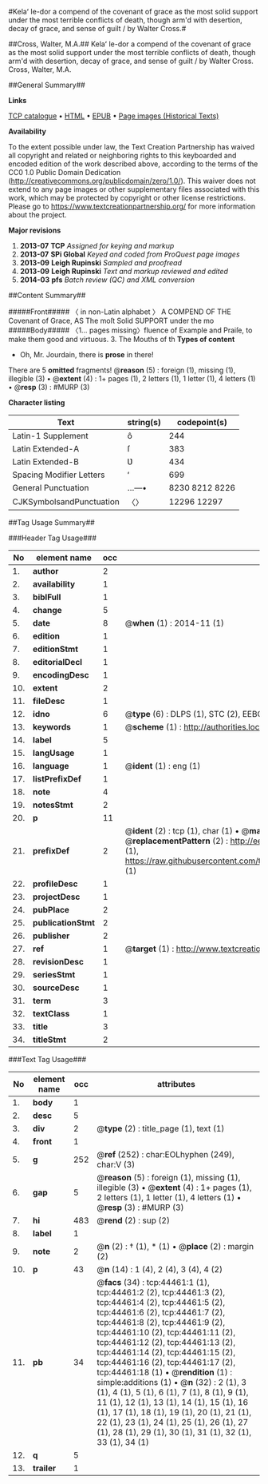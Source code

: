 #Kelaʻ le-dor a compend of the covenant of grace as the most solid support under the most terrible conflicts of death, though arm'd with desertion, decay of grace, and sense of guilt / by Walter Cross.#

##Cross, Walter, M.A.##
Kelaʻ le-dor a compend of the covenant of grace as the most solid support under the most terrible conflicts of death, though arm'd with desertion, decay of grace, and sense of guilt / by Walter Cross.
Cross, Walter, M.A.

##General Summary##

**Links**

[TCP catalogue](http://www.ota.ox.ac.uk/tcp/)  • 
[HTML](http://tei.it.ox.ac.uk/tcp/Texts-HTML/free/A35/A35172.html)  • 
[EPUB](http://tei.it.ox.ac.uk/tcp/Texts-EPUB/free/A35/A35172.epub) • 
[Page images (Historical Texts)](https://historicaltexts.jisc.ac.uk/eebo-09989131e)

**Availability**

To the extent possible under law, the Text Creation Partnership has waived all copyright and related or neighboring rights to this keyboarded and encoded edition of the work described above, according to the terms of the CC0 1.0 Public Domain Dedication (http://creativecommons.org/publicdomain/zero/1.0/). This waiver does not extend to any page images or other supplementary files associated with this work, which may be protected by copyright or other license restrictions. Please go to https://www.textcreationpartnership.org/ for more information about the project.

**Major revisions**

1. __2013-07__ __TCP__ *Assigned for keying and markup*
1. __2013-07__ __SPi Global__ *Keyed and coded from ProQuest page images*
1. __2013-09__ __Leigh Rupinski__ *Sampled and proofread*
1. __2013-09__ __Leigh Rupinski__ *Text and markup reviewed and edited*
1. __2014-03__ __pfs__ *Batch review (QC) and XML conversion*

##Content Summary##

#####Front#####
〈 in non-Latin alphabet 〉 A COMPEND OF THE Covenant of Grace, AS The moſt Solid SUPPORT under the mo
#####Body#####
〈1… pages missing〉fluence of Example and Praiſe, to make them good and virtuous. 3. The Mouths of th
**Types of content**

  * Oh, Mr. Jourdain, there is **prose** in there!

There are 5 **omitted** fragments! 
 @__reason__ (5) : foreign (1), missing (1), illegible (3)  •  @__extent__ (4) : 1+ pages (1), 2 letters (1), 1 letter (1), 4 letters (1)  •  @__resp__ (3) : #MURP (3)

**Character listing**


|Text|string(s)|codepoint(s)|
|---|---|---|
|Latin-1 Supplement|ô|244|
|Latin Extended-A|ſ|383|
|Latin Extended-B|Ʋ|434|
|Spacing             Modifier Letters|ʻ|699|
|General Punctuation|…—•|8230 8212 8226|
|CJKSymbolsandPunctuation|〈〉|12296 12297|

##Tag Usage Summary##

###Header Tag Usage###

|No|element name|occ|attributes|
|---|---|---|---|
|1.|__author__|2||
|2.|__availability__|1||
|3.|__biblFull__|1||
|4.|__change__|5||
|5.|__date__|8| @__when__ (1) : 2014-11 (1)|
|6.|__edition__|1||
|7.|__editionStmt__|1||
|8.|__editorialDecl__|1||
|9.|__encodingDesc__|1||
|10.|__extent__|2||
|11.|__fileDesc__|1||
|12.|__idno__|6| @__type__ (6) : DLPS (1), STC (2), EEBO-CITATION (1), OCLC (1), VID (1)|
|13.|__keywords__|1| @__scheme__ (1) : http://authorities.loc.gov/ (1)|
|14.|__label__|5||
|15.|__langUsage__|1||
|16.|__language__|1| @__ident__ (1) : eng (1)|
|17.|__listPrefixDef__|1||
|18.|__note__|4||
|19.|__notesStmt__|2||
|20.|__p__|11||
|21.|__prefixDef__|2| @__ident__ (2) : tcp (1), char (1)  •  @__matchPattern__ (2) : ([0-9\-]+):([0-9IVX]+) (1), (.+) (1)  •  @__replacementPattern__ (2) : http://eebo.chadwyck.com/downloadtiff?vid=$1&page=$2 (1), https://raw.githubusercontent.com/textcreationpartnership/Texts/master/tcpchars.xml#$1 (1)|
|22.|__profileDesc__|1||
|23.|__projectDesc__|1||
|24.|__pubPlace__|2||
|25.|__publicationStmt__|2||
|26.|__publisher__|2||
|27.|__ref__|1| @__target__ (1) : http://www.textcreationpartnership.org/docs/. (1)|
|28.|__revisionDesc__|1||
|29.|__seriesStmt__|1||
|30.|__sourceDesc__|1||
|31.|__term__|3||
|32.|__textClass__|1||
|33.|__title__|3||
|34.|__titleStmt__|2||


###Text Tag Usage###

|No|element name|occ|attributes|
|---|---|---|---|
|1.|__body__|1||
|2.|__desc__|5||
|3.|__div__|2| @__type__ (2) : title_page (1), text (1)|
|4.|__front__|1||
|5.|__g__|252| @__ref__ (252) : char:EOLhyphen (249), char:V (3)|
|6.|__gap__|5| @__reason__ (5) : foreign (1), missing (1), illegible (3)  •  @__extent__ (4) : 1+ pages (1), 2 letters (1), 1 letter (1), 4 letters (1)  •  @__resp__ (3) : #MURP (3)|
|7.|__hi__|483| @__rend__ (2) : sup (2)|
|8.|__label__|1||
|9.|__note__|2| @__n__ (2) : † (1), * (1)  •  @__place__ (2) : margin (2)|
|10.|__p__|43| @__n__ (14) : 1 (4), 2 (4), 3 (4), 4 (2)|
|11.|__pb__|34| @__facs__ (34) : tcp:44461:1 (1), tcp:44461:2 (2), tcp:44461:3 (2), tcp:44461:4 (2), tcp:44461:5 (2), tcp:44461:6 (2), tcp:44461:7 (2), tcp:44461:8 (2), tcp:44461:9 (2), tcp:44461:10 (2), tcp:44461:11 (2), tcp:44461:12 (2), tcp:44461:13 (2), tcp:44461:14 (2), tcp:44461:15 (2), tcp:44461:16 (2), tcp:44461:17 (2), tcp:44461:18 (1)  •  @__rendition__ (1) : simple:additions (1)  •  @__n__ (32) : 2 (1), 3 (1), 4 (1), 5 (1), 6 (1), 7 (1), 8 (1), 9 (1), 11 (1), 12 (1), 13 (1), 14 (1), 15 (1), 16 (1), 17 (1), 18 (1), 19 (1), 20 (1), 21 (1), 22 (1), 23 (1), 24 (1), 25 (1), 26 (1), 27 (1), 28 (1), 29 (1), 30 (1), 31 (1), 32 (1), 33 (1), 34 (1)|
|12.|__q__|5||
|13.|__trailer__|1||
